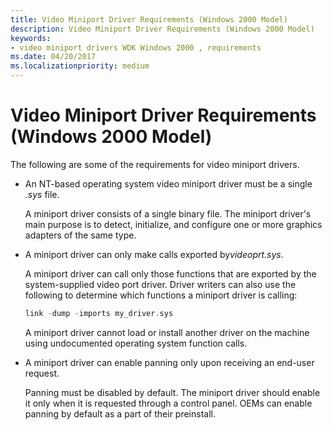 ```yaml
---
title: Video Miniport Driver Requirements (Windows 2000 Model)
description: Video Miniport Driver Requirements (Windows 2000 Model)
keywords:
- video miniport drivers WDK Windows 2000 , requirements
ms.date: 04/20/2017
ms.localizationpriority: medium
---
```


# Video Miniport Driver Requirements (Windows 2000 Model)

The following are some of the requirements for video miniport drivers.

* An NT-based operating system video miniport driver must be a single *.sys* file.

  A miniport driver consists of a single binary file. The miniport driver's main purpose is to detect, initialize, and configure one or more graphics adapters of the same type.

* A miniport driver can only make calls exported by*videoprt.sys*.

  A miniport driver can call only those functions that are exported by the system-supplied video port driver.  Driver writers can also use the following to determine which functions a miniport driver is calling:

    ```cpp
    link -dump -imports my_driver.sys
    ```

    A miniport driver cannot load or install another driver on the machine using undocumented operating system function calls.

* A miniport driver can enable panning only upon receiving an end-user request.

  Panning must be disabled by default. The miniport driver should enable it only when it is requested through a control panel. OEMs can enable panning by default as a part of their preinstall.
